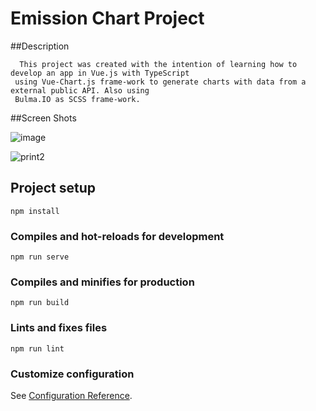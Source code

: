 # Emission Chart Project

##Description

```
  This project was created with the intention of learning how to develop an app in Vue.js with TypeScript
 using Vue-Chart.js frame-work to generate charts with data from a external public API. Also using 
 Bulma.IO as SCSS frame-work.
```

##Screen Shots


![image](https://user-images.githubusercontent.com/73316772/165095711-d973232c-c1f0-4edb-8acf-8945874ba447.png)

![print2](https://user-images.githubusercontent.com/73316772/165097670-3cbfd44d-ab17-403c-825a-06fd4731214d.png)

## Project setup
```
npm install
```

### Compiles and hot-reloads for development
```
npm run serve
```

### Compiles and minifies for production
```
npm run build
```

### Lints and fixes files
```
npm run lint
```

### Customize configuration
See [Configuration Reference](https://cli.vuejs.org/config/).
